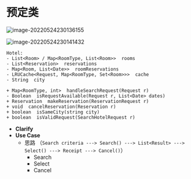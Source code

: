# 预定类

![image-20220524230136155](https://raw.githubusercontent.com/TWDH/Leetcode-From-Zero/pictures/img/image-20220524230136155.png)

![image-20220524230141432](https://raw.githubusercontent.com/TWDH/Leetcode-From-Zero/pictures/img/image-20220524230141432.png)



```
Hotel:
- List<Room> / Map<RoomType, List<Room>>  rooms 
- List<Reservation>  reservations
- Map<Room, List<Date>>  roomReservations
- LRUCache<Request, Map<RoomType, Set<Room>>>  cache
- String  city

+ Map<RoomType, int>  handleSearchRequest(Request r)
- Boolean  isRequestAvailable(Request r, List<Date> dates)
+ Reservation  makeReservation(ReservationRequest r)
+ void  cancelReservation(Reservation r)
+ boolean  isSameCity(string city)
+ boolean  isValidRequest(SearchHotelRequest r)
```

- **Clarify**
- **Use Case**
  - 思路 （`Search criteria ---> Search() ---> List<Result> ---> Select() ---> Receipt ---> Cancel()`）
    - Search
    - Select
    - Cancel













































